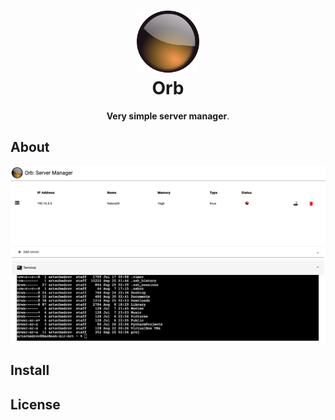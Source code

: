 <h1 align="center">
<a href="#"><img src="./images/palantir-logo.png" style="width: 100px"/></a><br />
Orb
</h1>
<p align="center"><strong>Very simple server manager</strong>.</p>

## About
<a href="#"><img src="./images/Screen3.png" style="width:1500px"/></a><br />
## Install
## License

